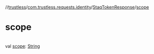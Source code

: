 //[trustless](../../../index.md)/[com.trustless.requests.identity](../index.md)/[StaqTokenResponse](index.md)/[scope](scope.md)

# scope

\
val [scope](scope.md): [String](https://kotlinlang.org/api/latest/jvm/stdlib/kotlin/-string/index.html)
